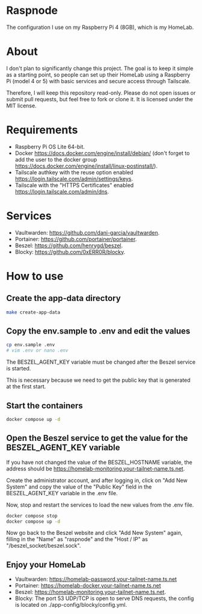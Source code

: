 # Raspnode

The configuration I use on my Raspberry Pi 4 (8GB), which is my HomeLab.

# About

I don't plan to significantly change this project. The goal is to keep it simple as a starting point, so people can set up their HomeLab using a Raspberry Pi (model 4 or 5) with basic services and secure access through Tailscale.

Therefore, I will keep this repository read-only. Please do not open issues or submit pull requests, but feel free to fork or clone it. It is licensed under the MIT license.

# Requirements

- Raspberry Pi OS Lite 64-bit.
- Docker https://docs.docker.com/engine/install/debian/ (don't forget to add the user to the docker group https://docs.docker.com/engine/install/linux-postinstall/).
- Tailscale authkey with the reuse option enabled https://login.tailscale.com/admin/settings/keys.
- Tailscale with the "HTTPS Certificates" enabled https://login.tailscale.com/admin/dns.

# Services

- Vaultwarden: https://github.com/dani-garcia/vaultwarden.
- Portainer: https://github.com/portainer/portainer.
- Beszel: https://github.com/henrygd/beszel.
- Blocky: https://github.com/0xERR0R/blocky.

# How to use

## Create the app-data directory

```bash
make create-app-data
```

## Copy the env.sample to .env and edit the values

```bash
cp env.sample .env
# vim .env or nano .env
```

The BESZEL_AGENT_KEY variable must be changed after the Beszel service is started. 

This is necessary because we need to get the public key that is generated at the first start.

## Start the containers

```bash
docker compose up -d
```

## Open the Beszel service to get the value for the BESZEL_AGENT_KEY variable

If you have not changed the value of the BESZEL_HOSTNAME variable, the address should be https://homelab-monitoring.your-tailnet-name.ts.net.

Create the administrator account, and after logging in, click on "Add New System" and copy the value of the "Public Key" field in the BESZEL_AGENT_KEY variable in the .env file.

Now, stop and restart the services to load the new values from the .env file.

```bash
docker compose stop
docker compose up -d
```

Now go back to the Beszel website and click "Add New System" again, filling in the "Name" as "raspnode" and the "Host / IP" as "/beszel_socket/beszel.sock".

## Enjoy your HomeLab

- Vaultwarden: https://homelab-password.your-tailnet-name.ts.net
- Portainer: https://homelab-docker.your-tailnet-name.ts.net
- Beszel: https://homelab-monitoring.your-tailnet-name.ts.net.
- Blocky: The port 53 UDP/TCP is open to serve DNS requests, the config is located on ./app-config/blocky/config.yml.
